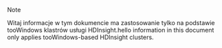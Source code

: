 > [!NOTE]
> <span data-ttu-id="b1620-101">Witaj informacje w tym dokumencie ma zastosowanie tylko na podstawie tooWindows klastrów usługi HDInsight.</span><span class="sxs-lookup"><span data-stu-id="b1620-101">hello information in this document only applies tooWindows-based HDInsight clusters.</span></span>
> 
> 

